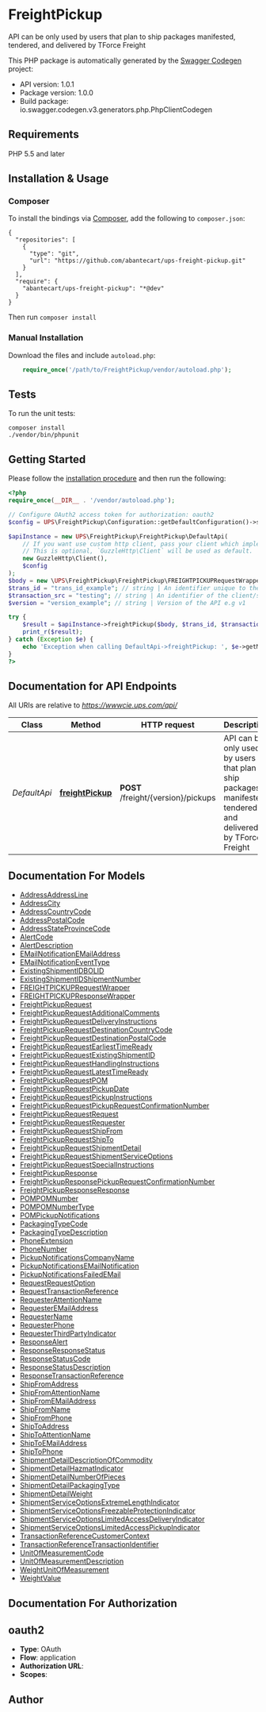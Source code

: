 # FreightPickup
API can be only used by users that plan to ship packages manifested, tendered, and delivered by TForce Freight

This PHP package is automatically generated by the [Swagger Codegen](https://github.com/swagger-api/swagger-codegen) project:

- API version: 1.0.1
- Package version: 1.0.0
- Build package: io.swagger.codegen.v3.generators.php.PhpClientCodegen

## Requirements

PHP 5.5 and later

## Installation & Usage
### Composer

To install the bindings via [Composer](http://getcomposer.org/), add the following to `composer.json`:

```
{
  "repositories": [
    {
      "type": "git",
      "url": "https://github.com/abantecart/ups-freight-pickup.git"
    }
  ],
  "require": {
    "abantecart/ups-freight-pickup": "*@dev"
  }
}
```

Then run `composer install`

### Manual Installation

Download the files and include `autoload.php`:

```php
    require_once('/path/to/FreightPickup/vendor/autoload.php');
```

## Tests

To run the unit tests:

```
composer install
./vendor/bin/phpunit
```

## Getting Started

Please follow the [installation procedure](#installation--usage) and then run the following:

```php
<?php
require_once(__DIR__ . '/vendor/autoload.php');

// Configure OAuth2 access token for authorization: oauth2
$config = UPS\FreightPickup\Configuration::getDefaultConfiguration()->setAccessToken('YOUR_ACCESS_TOKEN');

$apiInstance = new UPS\FreightPickup\FreightPickup\DefaultApi(
    // If you want use custom http client, pass your client which implements `GuzzleHttp\ClientInterface`.
    // This is optional, `GuzzleHttp\Client` will be used as default.
    new GuzzleHttp\Client(),
    $config
);
$body = new \UPS\FreightPickup\FreightPickup\FREIGHTPICKUPRequestWrapper(); // \UPS\FreightPickup\FreightPickup\FREIGHTPICKUPRequestWrapper | Generate sample code for popular API requests by selecting an example below. To view a full sample request and response, first click "Authorize" and enter your application credentials, then populate the required parameters above and click "Try it out".
$trans_id = "trans_id_example"; // string | An identifier unique to the request. Length 32
$transaction_src = "testing"; // string | An identifier of the client/source application that is making the request.Length 512
$version = "version_example"; // string | Version of the API e.g v1

try {
    $result = $apiInstance->freightPickup($body, $trans_id, $transaction_src, $version);
    print_r($result);
} catch (Exception $e) {
    echo 'Exception when calling DefaultApi->freightPickup: ', $e->getMessage(), PHP_EOL;
}
?>
```

## Documentation for API Endpoints

All URIs are relative to *https://wwwcie.ups.com/api/*

Class | Method | HTTP request | Description
------------ | ------------- | ------------- | -------------
*DefaultApi* | [**freightPickup**](docs/Api/DefaultApi.md#freightpickup) | **POST** /freight/{version}/pickups | API can be only used by users that plan to ship packages manifested, tendered, and delivered by TForce Freight

## Documentation For Models

 - [AddressAddressLine](docs/Model/AddressAddressLine.md)
 - [AddressCity](docs/Model/AddressCity.md)
 - [AddressCountryCode](docs/Model/AddressCountryCode.md)
 - [AddressPostalCode](docs/Model/AddressPostalCode.md)
 - [AddressStateProvinceCode](docs/Model/AddressStateProvinceCode.md)
 - [AlertCode](docs/Model/AlertCode.md)
 - [AlertDescription](docs/Model/AlertDescription.md)
 - [EMailNotificationEMailAddress](docs/Model/EMailNotificationEMailAddress.md)
 - [EMailNotificationEventType](docs/Model/EMailNotificationEventType.md)
 - [ExistingShipmentIDBOLID](docs/Model/ExistingShipmentIDBOLID.md)
 - [ExistingShipmentIDShipmentNumber](docs/Model/ExistingShipmentIDShipmentNumber.md)
 - [FREIGHTPICKUPRequestWrapper](docs/Model/FREIGHTPICKUPRequestWrapper.md)
 - [FREIGHTPICKUPResponseWrapper](docs/Model/FREIGHTPICKUPResponseWrapper.md)
 - [FreightPickupRequest](docs/Model/FreightPickupRequest.md)
 - [FreightPickupRequestAdditionalComments](docs/Model/FreightPickupRequestAdditionalComments.md)
 - [FreightPickupRequestDeliveryInstructions](docs/Model/FreightPickupRequestDeliveryInstructions.md)
 - [FreightPickupRequestDestinationCountryCode](docs/Model/FreightPickupRequestDestinationCountryCode.md)
 - [FreightPickupRequestDestinationPostalCode](docs/Model/FreightPickupRequestDestinationPostalCode.md)
 - [FreightPickupRequestEarliestTimeReady](docs/Model/FreightPickupRequestEarliestTimeReady.md)
 - [FreightPickupRequestExistingShipmentID](docs/Model/FreightPickupRequestExistingShipmentID.md)
 - [FreightPickupRequestHandlingInstructions](docs/Model/FreightPickupRequestHandlingInstructions.md)
 - [FreightPickupRequestLatestTimeReady](docs/Model/FreightPickupRequestLatestTimeReady.md)
 - [FreightPickupRequestPOM](docs/Model/FreightPickupRequestPOM.md)
 - [FreightPickupRequestPickupDate](docs/Model/FreightPickupRequestPickupDate.md)
 - [FreightPickupRequestPickupInstructions](docs/Model/FreightPickupRequestPickupInstructions.md)
 - [FreightPickupRequestPickupRequestConfirmationNumber](docs/Model/FreightPickupRequestPickupRequestConfirmationNumber.md)
 - [FreightPickupRequestRequest](docs/Model/FreightPickupRequestRequest.md)
 - [FreightPickupRequestRequester](docs/Model/FreightPickupRequestRequester.md)
 - [FreightPickupRequestShipFrom](docs/Model/FreightPickupRequestShipFrom.md)
 - [FreightPickupRequestShipTo](docs/Model/FreightPickupRequestShipTo.md)
 - [FreightPickupRequestShipmentDetail](docs/Model/FreightPickupRequestShipmentDetail.md)
 - [FreightPickupRequestShipmentServiceOptions](docs/Model/FreightPickupRequestShipmentServiceOptions.md)
 - [FreightPickupRequestSpecialInstructions](docs/Model/FreightPickupRequestSpecialInstructions.md)
 - [FreightPickupResponse](docs/Model/FreightPickupResponse.md)
 - [FreightPickupResponsePickupRequestConfirmationNumber](docs/Model/FreightPickupResponsePickupRequestConfirmationNumber.md)
 - [FreightPickupResponseResponse](docs/Model/FreightPickupResponseResponse.md)
 - [POMPOMNumber](docs/Model/POMPOMNumber.md)
 - [POMPOMNumberType](docs/Model/POMPOMNumberType.md)
 - [POMPickupNotifications](docs/Model/POMPickupNotifications.md)
 - [PackagingTypeCode](docs/Model/PackagingTypeCode.md)
 - [PackagingTypeDescription](docs/Model/PackagingTypeDescription.md)
 - [PhoneExtension](docs/Model/PhoneExtension.md)
 - [PhoneNumber](docs/Model/PhoneNumber.md)
 - [PickupNotificationsCompanyName](docs/Model/PickupNotificationsCompanyName.md)
 - [PickupNotificationsEMailNotification](docs/Model/PickupNotificationsEMailNotification.md)
 - [PickupNotificationsFailedEMail](docs/Model/PickupNotificationsFailedEMail.md)
 - [RequestRequestOption](docs/Model/RequestRequestOption.md)
 - [RequestTransactionReference](docs/Model/RequestTransactionReference.md)
 - [RequesterAttentionName](docs/Model/RequesterAttentionName.md)
 - [RequesterEMailAddress](docs/Model/RequesterEMailAddress.md)
 - [RequesterName](docs/Model/RequesterName.md)
 - [RequesterPhone](docs/Model/RequesterPhone.md)
 - [RequesterThirdPartyIndicator](docs/Model/RequesterThirdPartyIndicator.md)
 - [ResponseAlert](docs/Model/ResponseAlert.md)
 - [ResponseResponseStatus](docs/Model/ResponseResponseStatus.md)
 - [ResponseStatusCode](docs/Model/ResponseStatusCode.md)
 - [ResponseStatusDescription](docs/Model/ResponseStatusDescription.md)
 - [ResponseTransactionReference](docs/Model/ResponseTransactionReference.md)
 - [ShipFromAddress](docs/Model/ShipFromAddress.md)
 - [ShipFromAttentionName](docs/Model/ShipFromAttentionName.md)
 - [ShipFromEMailAddress](docs/Model/ShipFromEMailAddress.md)
 - [ShipFromName](docs/Model/ShipFromName.md)
 - [ShipFromPhone](docs/Model/ShipFromPhone.md)
 - [ShipToAddress](docs/Model/ShipToAddress.md)
 - [ShipToAttentionName](docs/Model/ShipToAttentionName.md)
 - [ShipToEMailAddress](docs/Model/ShipToEMailAddress.md)
 - [ShipToPhone](docs/Model/ShipToPhone.md)
 - [ShipmentDetailDescriptionOfCommodity](docs/Model/ShipmentDetailDescriptionOfCommodity.md)
 - [ShipmentDetailHazmatIndicator](docs/Model/ShipmentDetailHazmatIndicator.md)
 - [ShipmentDetailNumberOfPieces](docs/Model/ShipmentDetailNumberOfPieces.md)
 - [ShipmentDetailPackagingType](docs/Model/ShipmentDetailPackagingType.md)
 - [ShipmentDetailWeight](docs/Model/ShipmentDetailWeight.md)
 - [ShipmentServiceOptionsExtremeLengthIndicator](docs/Model/ShipmentServiceOptionsExtremeLengthIndicator.md)
 - [ShipmentServiceOptionsFreezableProtectionIndicator](docs/Model/ShipmentServiceOptionsFreezableProtectionIndicator.md)
 - [ShipmentServiceOptionsLimitedAccessDeliveryIndicator](docs/Model/ShipmentServiceOptionsLimitedAccessDeliveryIndicator.md)
 - [ShipmentServiceOptionsLimitedAccessPickupIndicator](docs/Model/ShipmentServiceOptionsLimitedAccessPickupIndicator.md)
 - [TransactionReferenceCustomerContext](docs/Model/TransactionReferenceCustomerContext.md)
 - [TransactionReferenceTransactionIdentifier](docs/Model/TransactionReferenceTransactionIdentifier.md)
 - [UnitOfMeasurementCode](docs/Model/UnitOfMeasurementCode.md)
 - [UnitOfMeasurementDescription](docs/Model/UnitOfMeasurementDescription.md)
 - [WeightUnitOfMeasurement](docs/Model/WeightUnitOfMeasurement.md)
 - [WeightValue](docs/Model/WeightValue.md)

## Documentation For Authorization


## oauth2

- **Type**: OAuth
- **Flow**: application
- **Authorization URL**: 
- **Scopes**: 


## Author



